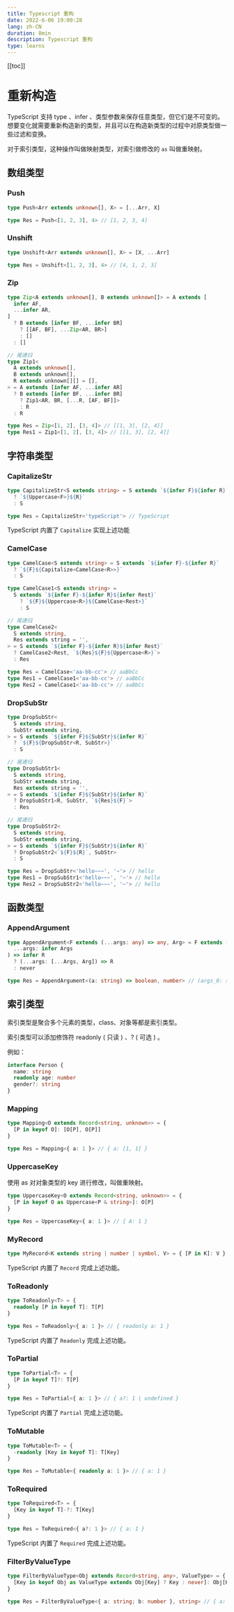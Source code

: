 ```yaml
---
title: Typescript 重构
date: 2022-6-06 19:00:28
lang: zh-CN
duration: 8min
description: Typescript 重构
type: learns
---
```


[[toc]]

# 重新构造

TypeScript 支持 type 、infer 、类型参数来保存任意类型，但它们是不可变的。想要变化就需要重新构造新的类型，并且可以在构造新类型的过程中对原类型做一些过滤和变换。

对于索引类型，这种操作叫做映射类型，对索引做修改的 `as` 叫做重映射。

## 数组类型

### Push

```ts
type Push<Arr extends unknown[], X> = [...Arr, X]

type Res = Push<[1, 2, 3], 4> // [1, 2, 3, 4]
```

### Unshift

```ts
type Unshift<Arr extends unknown[], X> = [X, ...Arr]

type Res = Unshift<[1, 2, 3], 4> // [4, 1, 2, 3]
```

### Zip

```ts
type Zip<A extends unknown[], B extends unknown[]> = A extends [
  infer AF,
  ...infer AR,
]
  ? B extends [infer BF, ...infer BR]
    ? [[AF, BF], ...Zip<AR, BR>]
    : []
  : []

// 尾递归
type Zip1<
  A extends unknown[],
  B extends unknown[],
  R extends unknown[][] = [],
> = A extends [infer AF, ...infer AR]
  ? B extends [infer BF, ...infer BR]
    ? Zip1<AR, BR, [...R, [AF, BF]]>
    : R
  : R

type Res = Zip<[1, 2], [3, 4]> // [[1, 3], [2, 4]]
type Res1 = Zip1<[1, 2], [3, 4]> // [[1, 3], [2, 4]]
```

## 字符串类型

### CapitalizeStr

```ts
type CapitalizeStr<S extends string> = S extends `${infer F}${infer R}`
  ? `${Uppercase<F>}${R}`
  : S

type Res = CapitalizeStr<'typeScript'> // TypeScript
```

TypeScript 内置了 `Capitalize` 实现上述功能

### CamelCase

```ts
type CamelCase<S extends string> = S extends `${infer F}-${infer R}`
  ? `${F}${Capitalize<CamelCase<R>>}`
  : S

type CamelCase1<S extends string> =
  S extends `${infer F}-${infer R}${infer Rest}`
    ? `${F}${Uppercase<R>}${CamelCase<Rest>}`
    : S

// 尾递归
type CamelCase2<
  S extends string,
  Res extends string = '',
> = S extends `${infer F}-${infer R}${infer Rest}`
  ? CamelCase2<Rest, `${Res}${F}${Uppercase<R>}`>
  : Res

type Res = CamelCase<'aa-bb-cc'> // aaBbCc
type Res1 = CamelCase1<'aa-bb-cc'> // aaBbCc
type Res2 = CamelCase1<'aa-bb-cc'> // aaBbCc
```

### DropSubStr

```ts
type DropSubStr<
  S extends string,
  SubStr extends string,
> = S extends `${infer F}${SubStr}${infer R}`
  ? `${F}${DropSubStr<R, SubStr>}`
  : S

// 尾递归
type DropSubStr1<
  S extends string,
  SubStr extends string,
  Res extends string = '',
> = S extends `${infer F}${SubStr}${infer R}`
  ? DropSubStr1<R, SubStr, `${Res}${F}`>
  : Res

// 尾递归
type DropSubStr2<
  S extends string,
  SubStr extends string,
> = S extends `${infer F}${SubStr}${infer R}`
  ? DropSubStr2<`${F}${R}`, SubStr>
  : S

type Res = DropSubStr<'hello~~~', '~'> // hello
type Res1 = DropSubStr1<'hello~~~', '~'> // hello
type Res2 = DropSubStr2<'hello~~~', '~'> // hello
```

## 函数类型

### AppendArgument

```ts
type AppendArgument<F extends (...args: any) => any, Arg> = F extends (
  ...args: infer Args
) => infer R
  ? (...args: [...Args, Arg]) => R
  : never

type Res = AppendArgument<(a: string) => boolean, number> // (args_0: string, args_1: number) => boolean
```

## 索引类型

索引类型是聚合多个元素的类型，class、对象等都是索引类型。

索引类型可以添加修饰符 readonly ( 只读 ) 、? ( 可选 ) 。

例如：

```ts
interface Person {
  name: string
  readonly age: number
  gender?: string
}
```

### Mapping

```ts
type Mapping<O extends Record<string, unknown>> = {
  [P in keyof O]: [O[P], O[P]]
}

type Res = Mapping<{ a: 1 }> // { a: [1, 1] }
```

### UppercaseKey

使用 as 对对象类型的 key 进行修改，叫做重映射。

```ts
type UppercaseKey<O extends Record<string, unknown>> = {
  [P in keyof O as Uppercase<P & string>]: O[P]
}

type Res = UppercaseKey<{ a: 1 }> // { A: 1 }
```

### MyRecord

```ts
type MyRecord<K extends string | number | symbol, V> = { [P in K]: V }
```

TypeScript 内置了 `Record` 完成上述功能。

### ToReadonly

```ts
type ToReadonly<T> = {
  readonly [P in keyof T]: T[P]
}

type Res = ToReadonly<{ a: 1 }> // { readonly a: 1 }
```

TypeScript 内置了 `Readonly` 完成上述功能。

### ToPartial

```ts
type ToPartial<T> = {
  [P in keyof T]?: T[P]
}

type Res = ToPartial<{ a: 1 }> // { a?: 1 | undefined }
```

TypeScript 内置了 `Partial` 完成上述功能。

### ToMutable

```ts
type ToMutable<T> = {
  -readonly [Key in keyof T]: T[Key]
}

type Res = ToMutable<{ readonly a: 1 }> // { a: 1 }
```

### ToRequired

```ts
type ToRequired<T> = {
  [Key in keyof T]-?: T[Key]
}

type Res = ToRequired<{ a?: 1 }> // { a: 1 }
```

TypeScript 内置了 `Required` 完成上述功能。

### FilterByValueType

```ts
type FilterByValueType<Obj extends Record<string, any>, ValueType> = {
  [Key in keyof Obj as ValueType extends Obj[Key] ? Key : never]: Obj[Key]
}

type Res = FilterByValueType<{ a: string; b: number }, string> // { a: string }
```
